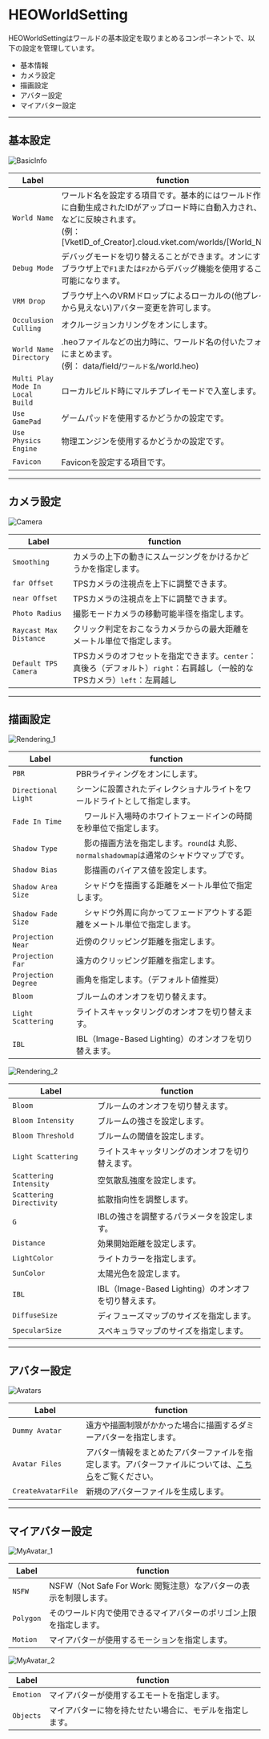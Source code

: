 # HEOWorldSetting

HEOWorldSettingはワールドの基本設定を取りまとめるコンポーネントで、以下の設定を管理しています。

- 基本情報
- カメラ設定
- 描画設定
- アバター設定
- マイアバター設定

---

## 基本設定
![BasicInfo](img/HEOWorldSetting_BasicInfo.jpg)

|  Label |  function  |
| ----   | ---- |
|  `World Name` |  ワールド名を設定する項目です。基本的にはワールド作成時に自動生成されたIDがアップロード時に自動入力され、URLなどに反映されます。<br> (例：[VketID_of_Creator].cloud.vket.com/worlds/[World_Name])|
|  `Debug Mode` |  デバッグモードを切り替えることができます。オンにするとブラウザ上で`F1`または`F2`からデバッグ機能を使用することが可能になります。|
| `VRM Drop` |  ブラウザ上へのVRMドロップによるローカルの(他プレイヤーから見えない)アバター変更を許可します。 |
| `Occulusion Culling` | オクルージョンカリングをオンにします。　|
| `World Name Directory` | .heoファイルなどの出力時に、ワールド名の付いたフォルダにまとめます。<br>(例： data/field/`ワールド名`/world.heo)|
| `Multi Play Mode In Local Build` | ローカルビルド時にマルチプレイモードで入室します。 |
| `Use GamePad` | ゲームパッドを使用するかどうかの設定です。 |
| `Use Physics Engine` | 物理エンジンを使用するかどうかの設定です。 |
| `Favicon` | Faviconを設定する項目です。 |

---

## カメラ設定
![Camera](img/HEOWorldSetting_Camera.jpg)

|  Label |  function  |
| ----   | ---- |
|  `Smoothing` | カメラの上下の動きにスムージングをかけるかどうかを指定します。 |
|  `far Offset` | TPSカメラの注視点を上下に調整できます。 |
|  `near Offset` | TPSカメラの注視点を上下に調整できます。 |
| `Photo Radius` | 撮影モードカメラの移動可能半径を指定します。|
| `Raycast Max Distance` | クリック判定をおこなうカメラからの最大距離をメートル単位で指定します。 |
| `Default TPS Camera` | TPSカメラのオフセットを指定できます。`center`：真後ろ（デフォルト）`right`：右肩越し（一般的なTPSカメラ）`left`：左肩越し |

---

## 描画設定
![Rendering_1](img/HEOWorldSetting_Rendering_1.jpg)

|  Label |  function  |
| ----   | ---- |
| `PBR` |  PBRライティングをオンにします。|
| `Directional Light` | シーンに設置されたディレクショナルライトをワールドライトとして指定します。 |
| `Fade In Time` |　ワールド入場時のホワイトフェードインの時間を秒単位で指定します。|
| `Shadow Type`|　影の描画方法を指定します。`round`は 丸影、`normalshadowmap`は通常のシャドウマップです。|
| `Shadow Bias` |　影描画のバイアス値を設定します。|
| `Shadow Area Size` |　シャドウを描画する距離をメートル単位で指定します。|
| `Shadow Fade Size` |　シャドウ外周に向かってフェードアウトする距離をメートル単位で指定します。　|
| `Projection Near` |  近傍のクリッピング距離を指定します。 |
| `Projection Far` | 遠方のクリッピング距離を指定します。  |
| `Projection Degree` | 画角を指定します。（デフォルト値推奨） |
| `Bloom` | ブルームのオンオフを切り替えます。 |
| `Light Scattering` | ライトスキャッタリングのオンオフを切り替えます。 |
| `IBL` | IBL（Image-Based Lighting）のオンオフを切り替えます。 |

![Rendering_2](img/HEOWorldSetting_Rendering_2.jpg)

|  Label |  function  |
| ----   | ---- |
| `Bloom` | ブルームのオンオフを切り替えます。 |
| `Bloom Intensity` | ブルームの強さを設定します。|
| `Bloom Threshold` | ブルームの閾値を設定します。 |
| `Light Scattering` | ライトスキャッタリングのオンオフを切り替えます。 |
| `Scattering Intensity` | 空気散乱強度を設定します。 |
| `Scattering Directivity` | 拡散指向性を調整します。 |
| `G` | IBLの強さを調整するパラメータを設定します。 |
| `Distance` | 効果開始距離を設定します。 |
| `LightColor` | ライトカラーを指定します。 |
| `SunColor` | 太陽光色を設定します。 |
| `IBL` | IBL（Image-Based Lighting）のオンオフを切り替えます。 |
| `DiffuseSize` | ディフューズマップのサイズを指定します。 |
| `SpecularSize` | スペキュラマップのサイズを指定します。 |

---

## アバター設定
![Avatars](img/HEOWorldSetting_Avatars.jpg)

|  Label |  function  |
| ----   | ---- |
| `Dummy Avatar` | 遠方や描画制限がかかった場合に描画するダミーアバターを指定します。 |
| `Avatar Files` | アバター情報をまとめたアバターファイルを指定します。アバターファイルについては、[こちら](../WorldMakingGuide/AvatarFile.md)をご覧ください。 |
| `CreateAvatarFile` | 新規のアバターファイルを生成します。 |

---

## マイアバター設定
![MyAvatar_1](img/HEOWorldSetting_MyAvatar_1.jpg)

|  Label |  function  |
| ----   | ---- |
| `NSFW` |  NSFW（Not Safe For Work: 閲覧注意）なアバターの表示を制限します。|
| `Polygon` | そのワールド内で使用できるマイアバターのポリゴン上限を指定します。 |
| `Motion` | マイアバターが使用するモーションを指定します。|

![MyAvatar_2](img/HEOWorldSetting_MyAvatar_2.jpg)

|  Label |  function  |
| ----   | ---- |
| `Emotion` | マイアバターが使用するエモートを指定します。|
| `Objects` | マイアバターに物を持たせたい場合に、モデルを指定します。|